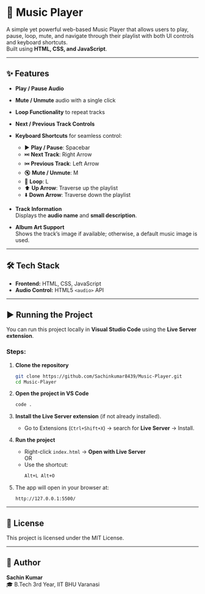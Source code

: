 # 🎵 Music Player

A simple yet powerful web-based Music Player that allows users to play, pause, loop, mute, and navigate through their playlist with both UI controls and keyboard shortcuts.  
Built using **HTML, CSS, and JavaScript**.

---

## ✨ Features

- **Play / Pause Audio**
- **Mute / Unmute** audio with a single click
- **Loop Functionality** to repeat tracks
- **Next / Previous Track Controls**
- **Keyboard Shortcuts** for seamless control:
  - ▶️ **Play / Pause**: Spacebar  
  - ⏭️ **Next Track**: Right Arrow  
  - ⏮️ **Previous Track**: Left Arrow  
  - 🔇 **Mute / Unmute**: M  
  - 🔁 **Loop**: L  
  - ⬆️ **Up Arrow**: Traverse up the playlist  
  - ⬇️ **Down Arrow**: Traverse down the playlist  

- **Track Information**  
  Displays the **audio name** and **small description**.

- **Album Art Support**  
  Shows the track’s image if available; otherwise, a default music image is used.

---

## 🛠️ Tech Stack

- **Frontend:** HTML, CSS, JavaScript  
- **Audio Control:** HTML5 `<audio>` API  

---

## ▶️ Running the Project

You can run this project locally in **Visual Studio Code** using the **Live Server extension**.

### Steps:
1. **Clone the repository**
   ```bash
   git clone https://github.com/Sachinkumar8439/Music-Player.git
   cd Music-Player
   ```

2. **Open the project in VS Code**
   ```bash
   code .
   ```

3. **Install the Live Server extension** (if not already installed).  
   - Go to Extensions (`Ctrl+Shift+X`) → search for **Live Server** → Install.

4. **Run the project**
   - Right-click `index.html` → **Open with Live Server**  
   OR  
   - Use the shortcut:
     ```bash
     Alt+L Alt+O
     ```

5. The app will open in your browser at:
   ```
   http://127.0.0.1:5500/
   ```

---

## 📜 License

This project is licensed under the MIT License.

---

## 👤 Author

**Sachin Kumar**  
🎓 B.Tech 3rd Year, IIT BHU Varanasi  
